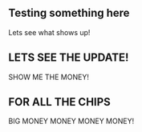 <!-- 

-->

## Testing something here
Lets see what shows up! 

## LETS SEE THE UPDATE!
SHOW ME THE MONEY!

## FOR ALL THE CHIPS
BIG MONEY MONEY MONEY MONEY!
